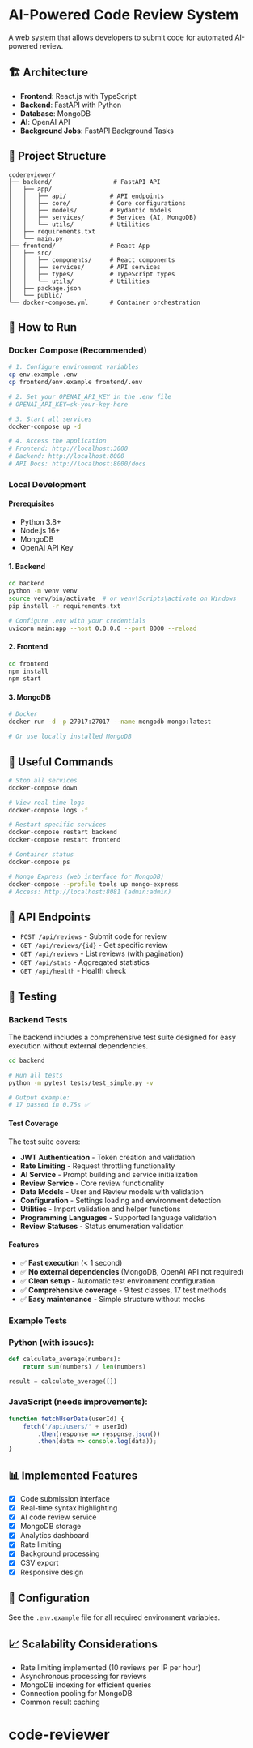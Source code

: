 # AI-Powered Code Review System

A web system that allows developers to submit code for automated AI-powered review.

## 🏗️ Architecture

- **Frontend**: React.js with TypeScript
- **Backend**: FastAPI with Python
- **Database**: MongoDB
- **AI**: OpenAI API
- **Background Jobs**: FastAPI Background Tasks

## 📁 Project Structure

```
codereviewer/
├── backend/                 # FastAPI API
│   ├── app/
│   │   ├── api/            # API endpoints
│   │   ├── core/           # Core configurations
│   │   ├── models/         # Pydantic models
│   │   ├── services/       # Services (AI, MongoDB)
│   │   └── utils/          # Utilities
│   ├── requirements.txt
│   └── main.py
├── frontend/               # React App
│   ├── src/
│   │   ├── components/     # React components
│   │   ├── services/       # API services
│   │   ├── types/          # TypeScript types
│   │   └── utils/          # Utilities
│   ├── package.json
│   └── public/
└── docker-compose.yml      # Container orchestration
```

## 🚀 How to Run

### Docker Compose (Recommended)

```bash
# 1. Configure environment variables
cp env.example .env
cp frontend/env.example frontend/.env

# 2. Set your OPENAI_API_KEY in the .env file
# OPENAI_API_KEY=sk-your-key-here

# 3. Start all services
docker-compose up -d

# 4. Access the application
# Frontend: http://localhost:3000
# Backend: http://localhost:8000
# API Docs: http://localhost:8000/docs
```

### Local Development

#### Prerequisites
- Python 3.8+
- Node.js 16+
- MongoDB
- OpenAI API Key

#### 1. Backend
```bash
cd backend
python -m venv venv
source venv/bin/activate  # or venv\Scripts\activate on Windows
pip install -r requirements.txt

# Configure .env with your credentials
uvicorn main:app --host 0.0.0.0 --port 8000 --reload
```

#### 2. Frontend
```bash
cd frontend
npm install
npm start
```

#### 3. MongoDB
```bash
# Docker
docker run -d -p 27017:27017 --name mongodb mongo:latest

# Or use locally installed MongoDB
```

## 🔧 Useful Commands

```bash
# Stop all services
docker-compose down

# View real-time logs
docker-compose logs -f

# Restart specific services
docker-compose restart backend
docker-compose restart frontend

# Container status
docker-compose ps

# Mongo Express (web interface for MongoDB)
docker-compose --profile tools up mongo-express
# Access: http://localhost:8081 (admin:admin)
```

## 📡 API Endpoints

- `POST /api/reviews` - Submit code for review
- `GET /api/reviews/{id}` - Get specific review  
- `GET /api/reviews` - List reviews (with pagination)
- `GET /api/stats` - Aggregated statistics
- `GET /api/health` - Health check

## 🧪 Testing

### Backend Tests

The backend includes a comprehensive test suite designed for easy execution without external dependencies.

```bash
cd backend

# Run all tests
python -m pytest tests/test_simple.py -v

# Output example:
# 17 passed in 0.75s ✅
```

#### Test Coverage

The test suite covers:

- **JWT Authentication** - Token creation and validation
- **Rate Limiting** - Request throttling functionality  
- **AI Service** - Prompt building and service initialization
- **Review Service** - Core review functionality
- **Data Models** - User and Review models with validation
- **Configuration** - Settings loading and environment detection
- **Utilities** - Import validation and helper functions
- **Programming Languages** - Supported language validation
- **Review Statuses** - Status enumeration validation

#### Features

- ✅ **Fast execution** (< 1 second)
- ✅ **No external dependencies** (MongoDB, OpenAI API not required)
- ✅ **Clean setup** - Automatic test environment configuration
- ✅ **Comprehensive coverage** - 9 test classes, 17 test methods
- ✅ **Easy maintenance** - Simple structure without mocks

### Example Tests

### Python (with issues):
```python
def calculate_average(numbers):
    return sum(numbers) / len(numbers)

result = calculate_average([])
```

### JavaScript (needs improvements):
```javascript
function fetchUserData(userId) {
    fetch('/api/users/' + userId)
        .then(response => response.json())
        .then(data => console.log(data));
}
```

## 📊 Implemented Features

- [x] Code submission interface
- [x] Real-time syntax highlighting
- [x] AI code review service
- [x] MongoDB storage
- [x] Analytics dashboard
- [x] Rate limiting
- [x] Background processing
- [x] CSV export
- [x] Responsive design

## 🔧 Configuration

See the `.env.example` file for all required environment variables.

## 📈 Scalability Considerations

- Rate limiting implemented (10 reviews per IP per hour)
- Asynchronous processing for reviews
- MongoDB indexing for efficient queries
- Connection pooling for MongoDB
- Common result caching
# code-reviewer
